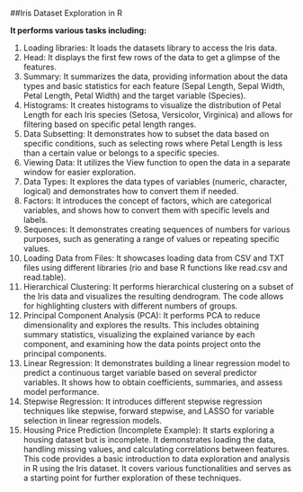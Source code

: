 ##Iris Dataset Exploration in R

**It performs various tasks including:**

1. Loading libraries: It loads the datasets library to access the Iris data.
2. Head: It displays the first few rows of the data to get a glimpse of the features.
3. Summary: It summarizes the data, providing information about the data types and basic statistics for each feature (Sepal Length, Sepal Width, Petal Length, Petal Width) and the target variable (Species).
4. Histograms: It creates histograms to visualize the distribution of Petal Length for each Iris species (Setosa, Versicolor, Virginica) and allows for filtering based on specific petal length ranges.
5. Data Subsetting: It demonstrates how to subset the data based on specific conditions, such as selecting rows where Petal Length is less than a certain value or belongs to a specific species.
6. Viewing Data: It utilizes the View function to open the data in a separate window for easier exploration.
7. Data Types: It explores the data types of variables (numeric, character, logical) and demonstrates how to convert them if needed.
8. Factors: It introduces the concept of factors, which are categorical variables, and shows how to convert them with specific levels and labels.
9. Sequences: It demonstrates creating sequences of numbers for various purposes, such as generating a range of values or repeating specific values.
10. Loading Data from Files: It showcases loading data from CSV and TXT files using different libraries (rio and base R functions like read.csv and read.table).
11. Hierarchical Clustering: It performs hierarchical clustering on a subset of the Iris data and visualizes the resulting dendrogram. The code allows for highlighting clusters with different numbers of groups.
12. Principal Component Analysis (PCA): It performs PCA to reduce dimensionality and explores the results. This includes obtaining summary statistics, visualizing the explained variance by each component, and examining how the data points project onto the principal components.
13. Linear Regression: It demonstrates building a linear regression model to predict a continuous target variable based on several predictor variables. It shows how to obtain coefficients, summaries, and assess model performance.
14. Stepwise Regression: It introduces different stepwise regression techniques like stepwise, forward stepwise, and LASSO for variable selection in linear regression models.
15. Housing Price Prediction (Incomplete Example): It starts exploring a housing dataset but is incomplete. It demonstrates loading the data, handling missing values, and calculating correlations between features.
    This code provides a basic introduction to data exploration and analysis in R using the Iris dataset. It covers various functionalities and serves as a starting point for further exploration of these techniques.
